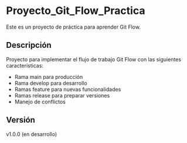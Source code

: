 # Proyecto_Git_Flow_Practica

Este es un proyecto de práctica para aprender Git Flow.

## Descripción

Proyecto para implementar el flujo de trabajo Git Flow con las siguientes características:
- Rama main para producción
- Rama develop para desarrollo
- Ramas feature para nuevas funcionalidades
- Ramas release para preparar versiones
- Manejo de conflictos

## Versión

v1.0.0 (en desarrollo)
